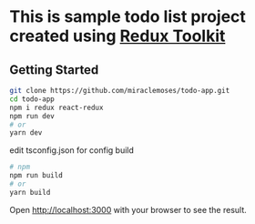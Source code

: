 # This is sample todo list project created using [Redux Toolkit](https://redux-toolkit.js.org/) 


## Getting Started

```bash
git clone https://github.com/miraclemoses/todo-app.git
cd todo-app
npm i redux react-redux
npm run dev
# or
yarn dev
```
edit tsconfig.json for config build
```bash
# npm
npm run build
# or
yarn build
```

Open [http://localhost:3000](http://localhost:3000) with your browser to see the result.
